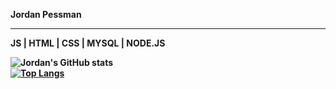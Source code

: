 <b>Jordan Pessman
<hr>
<b>JS | HTML | CSS | MYSQL | NODE.JS
<br>
  
![Jordan's GitHub stats](https://github-readme-stats.vercel.app/api?username=JordanPessman&show_icons=true&theme=cobalt)
<br>
[![Top Langs](https://github-readme-stats.vercel.app/api/top-langs/?username=JordanPessman&layout=compact&theme=cobalt)](https://github.com/JordanPessman/github-readme-stats)
